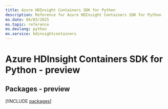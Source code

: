 ```yaml
---
title: Azure HDInsight Containers SDK for Python
description: Reference for Azure HDInsight Containers SDK for Python
ms.date: 04/03/2025
ms.topic: reference
ms.devlang: python
ms.service: hdinsightcontainers
---
```

# Azure HDInsight Containers SDK for Python - preview
## Packages - preview
[!INCLUDE [packages](hdinsight-containers-index.md)]